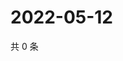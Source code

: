 # 2022-05-12

共 0 条

<!-- BEGIN WEIBO -->
<!-- 最后更新时间 Thu May 12 2022 19:14:24 GMT+0800 (China Standard Time) -->

<!-- END WEIBO -->
